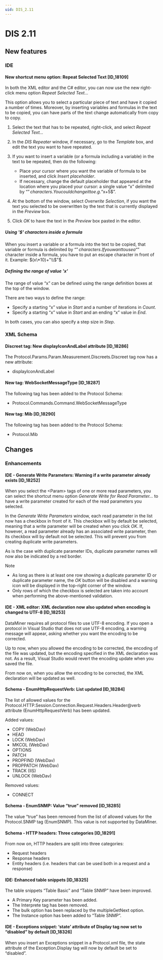 ```yaml
---
uid: DIS_2.11
---
```


# DIS 2.11

## New features

### IDE

#### New shortcut menu option: Repeat Selected Text \[ID_18109\]

In both the XML editor and the C# editor, you can now use the new right-click menu option *Repeat Selected Text...*

This option allows you to select a particular piece of text and have it copied a number of times. Moreover, by inserting variables and formulas in the text to be copied, you can have parts of the text change automatically from copy to copy.

1. Select the text that has to be repeated, right-click, and select *Repeat Selected Text...*
2. In the *DIS Repeater* window, if necessary, go to the *Template* box, and edit the text you want to have repeated.
3. If you want to insert a variable (or a formula including a variable) in the text to be repeated, then do the following:

    - Place your cursor where you want the variable of formula to be inserted, and click *Insert placeholder*.
    - If necessary, change the default placeholder that appeared at the location where you placed your cursor: a single value “x” delimited by “$” characters. You could change it to e.g. “$x+5$”.

4. At the bottom of the window, select *Overwrite Selection*, if you want the text you selected to be overwritten by the text that is currently displayed in the *Preview* box.
5. Click *OK* to have the text in the *Preview* box pasted in the editor.

##### Using '$' characters inside a formula

When you insert a variable or a formula into the text to be copied, that variable or formula is delimited by “$” characters. If you want to use a “$” character inside a formula, you have to put an escape character in front of it. Example: $(x\*10)+"\\$"$.

##### Defining the range of value 'x'

The range of value “x” can be defined using the range definition boxes at the top of the window.

There are two ways to define the range:

- Specify a starting “x” value in *Start* and a number of iterations in *Count*.
- Specify a starting “x” value in *Start* and an ending “x” value in *End*.

In both cases, you can also specify a step size in *Step*.

### XML Schema

#### Discreet tag: New displayIconAndLabel attribute \[ID_18286\]

The Protocol.Params.Param.Measurement.Discreets.Discreet tag now has a new attribute:

- displayIconAndLabel

#### New tag: WebSocketMessageType \[ID_18287\]

The following tag has been added to the Protocol Schema:

- Protocol.Commands.Command.WebSocketMessageType

#### New tag: Mib \[ID_18290\]

The following tag has been added to the Protocol Schema:

- Protocol.Mib

## Changes

### Enhancements

#### IDE - Generate Write Parameters: Warning if a write parameter already exists \[ID_18252\]

When you select the \<Param> tags of one or more read parameters, you can select the shortcut menu option *Generate Write for Read Parameter...* to have a write parameter created for each of the read parameters you selected.

In the *Generate Write Parameters* window, each read parameter in the list now has a checkbox in front of it. This checkbox will by default be selected, meaning that a write parameter will be created when you click *OK*. If, however, a read parameter already has an associated write parameter, then its checkbox will by default not be selected. This will prevent you from creating duplicate write parameters.

As is the case with duplicate parameter IDs, duplicate parameter names will now also be indicated by a red border.

> [!NOTE]
>
> - As long as there is at least one row showing a duplicate parameter ID or duplicate parameter name, the *OK* button will be disabled and a warning icon will be displayed in the top-right corner of the window.
> - Only rows of which the checkbox is selected are taken into account when performing the above-mentioned validation.

#### IDE - XML editor: XML declaration now also updated when encoding is changed to UTF-8 \[ID_18253\]

DataMiner requires all protocol files to use UTF-8 encoding. If you open a protocol in Visual Studio that does not use UTF-8 encoding, a warning message will appear, asking whether you want the encoding to be corrected.

Up to now, when you allowed the encoding to be corrected, the encoding of the file was updated, but the encoding specified in the XML declaration was not. As a result, Visual Studio would revert the encoding update when you saved the file.

From now on, when you allow the encoding to be corrected, the XML declaration will be updated as well.

#### Schema - EnumHttpRequestVerb: List updated \[ID_18284\]

The list of allowed values for the Protocol.HTTP.Session.Connection.Request.Headers.Header@verb attribute (EnumHttpRequestVerb) has been updated.

Added values:

- COPY (WebDav)
- HEAD
- LOCK (WebDav)
- MKCOL (WebDav)
- OPTIONS
- PATCH
- PROPFIND (WebDav)
- PROPPATCH (WebDav)
- TRACK (IIS)
- UNLOCK (WebDav)

Removed values:

- CONNECT

#### Schema - EnumSNMP: Value “true” removed \[ID_18285\]

The value “true” has been removed from the list of allowed values for the Protocol.SNMP tag (EnumSNMP). This value is not supported by DataMiner.

#### Schema - HTTP headers: Three categories \[ID_18291\]

From now on, HTTP headers are split into three categories:

- Request headers
- Response headers
- Entity headers (i.e. headers that can be used both in a request and a response)

#### IDE: Enhanced table snippets \[ID_18325\]

The table snippets “Table Basic” and “Table SNMP” have been improved.

- A Primary Key parameter has been added.
- The Interprete tag has been removed.
- The bulk option has been replaced by the multipleGetNext option.
- The Instance option has been added to “Table SNMP”.

#### IDE - Exceptions snippet: ‘state’ attribute of Display tag now set to “disabled” by default \[ID_18326\]

When you insert an Exceptions snippet in a Protocol.xml file, the state attribute of the Exception.Display tag will now by default be set to “disabled”.
